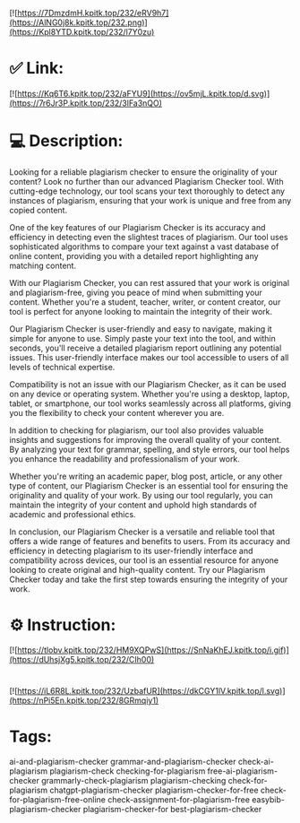 [![https://7DmzdmH.kpitk.top/232/eRV9h7](https://AlNG0j8k.kpitk.top/232.png)](https://Kpl8YTD.kpitk.top/232/l7Y0zu)
# ✅ Link:
[![https://Kq6T6.kpitk.top/232/aFYU9](https://ov5mjL.kpitk.top/d.svg)](https://7r6Jr3P.kpitk.top/232/3lFa3nQO)
# 💻 Description:
Looking for a reliable plagiarism checker to ensure the originality of your content? Look no further than our advanced Plagiarism Checker tool. With cutting-edge technology, our tool scans your text thoroughly to detect any instances of plagiarism, ensuring that your work is unique and free from any copied content.

One of the key features of our Plagiarism Checker is its accuracy and efficiency in detecting even the slightest traces of plagiarism. Our tool uses sophisticated algorithms to compare your text against a vast database of online content, providing you with a detailed report highlighting any matching content.

With our Plagiarism Checker, you can rest assured that your work is original and plagiarism-free, giving you peace of mind when submitting your content. Whether you're a student, teacher, writer, or content creator, our tool is perfect for anyone looking to maintain the integrity of their work.

Our Plagiarism Checker is user-friendly and easy to navigate, making it simple for anyone to use. Simply paste your text into the tool, and within seconds, you'll receive a detailed plagiarism report outlining any potential issues. This user-friendly interface makes our tool accessible to users of all levels of technical expertise.

Compatibility is not an issue with our Plagiarism Checker, as it can be used on any device or operating system. Whether you're using a desktop, laptop, tablet, or smartphone, our tool works seamlessly across all platforms, giving you the flexibility to check your content wherever you are.

In addition to checking for plagiarism, our tool also provides valuable insights and suggestions for improving the overall quality of your content. By analyzing your text for grammar, spelling, and style errors, our tool helps you enhance the readability and professionalism of your work.

Whether you're writing an academic paper, blog post, article, or any other type of content, our Plagiarism Checker is an essential tool for ensuring the originality and quality of your work. By using our tool regularly, you can maintain the integrity of your content and uphold high standards of academic and professional ethics.

In conclusion, our Plagiarism Checker is a versatile and reliable tool that offers a wide range of features and benefits to users. From its accuracy and efficiency in detecting plagiarism to its user-friendly interface and compatibility across devices, our tool is an essential resource for anyone looking to create original and high-quality content. Try our Plagiarism Checker today and take the first step towards ensuring the integrity of your work.

# ⚙️ Instruction:
[![https://tlobv.kpitk.top/232/HM9XQPwS](https://SnNaKhEJ.kpitk.top/i.gif)](https://dUhsjXg5.kpitk.top/232/CIh00)
#
[![https://iL6R8L.kpitk.top/232/UzbafUR](https://dkCGY1lV.kpitk.top/l.svg)](https://nPi5En.kpitk.top/232/8GRmqiy1)
# Tags:
ai-and-plagiarism-checker grammar-and-plagiarism-checker check-ai-plagiarism plagiarism-check checking-for-plagiarism free-ai-plagiarism-checker grammarly-check-plagiarism plagiarism-checking check-for-plagiarism chatgpt-plagiarism-checker plagiarism-checker-for-free check-for-plagiarism-free-online check-assignment-for-plagiarism-free easybib-plagiarism-checker plagiarism-checker-for best-plagiarism-checker





